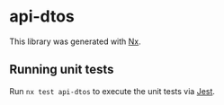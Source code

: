 # api-dtos

This library was generated with [Nx](https://nx.dev).

## Running unit tests

Run `nx test api-dtos` to execute the unit tests via [Jest](https://jestjs.io).
